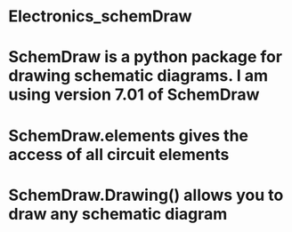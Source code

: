# Electronics_schemDraw
# SchemDraw is a python package for drawing schematic diagrams. I am using version 7.01 of SchemDraw
# SchemDraw.elements gives the access of all circuit elements
# SchemDraw.Drawing() allows you to draw any schematic diagram
